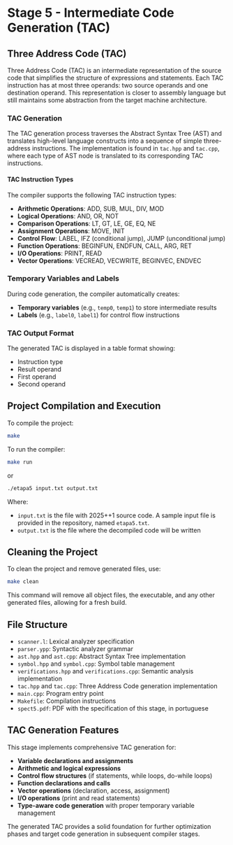 # Stage 5 - Intermediate Code Generation (TAC)

## Three Address Code (TAC)

Three Address Code (TAC) is an intermediate representation of the source code that simplifies the structure of expressions and statements. Each TAC instruction has at most three operands: two source operands and one destination operand. This representation is closer to assembly language but still maintains some abstraction from the target machine architecture.

### TAC Generation

The TAC generation process traverses the Abstract Syntax Tree (AST) and translates high-level language constructs into a sequence of simple three-address instructions. The implementation is found in `tac.hpp` and `tac.cpp`, where each type of AST node is translated to its corresponding TAC instructions.

#### TAC Instruction Types

The compiler supports the following TAC instruction types:

- **Arithmetic Operations**: ADD, SUB, MUL, DIV, MOD
- **Logical Operations**: AND, OR, NOT
- **Comparison Operations**: LT, GT, LE, GE, EQ, NE
- **Assignment Operations**: MOVE, INIT
- **Control Flow**: LABEL, IFZ (conditional jump), JUMP (unconditional jump)
- **Function Operations**: BEGINFUN, ENDFUN, CALL, ARG, RET
- **I/O Operations**: PRINT, READ
- **Vector Operations**: VECREAD, VECWRITE, BEGINVEC, ENDVEC

### Temporary Variables and Labels

During code generation, the compiler automatically creates:

- **Temporary variables** (e.g., `temp0`, `temp1`) to store intermediate results
- **Labels** (e.g., `label0`, `label1`) for control flow instructions

### TAC Output Format

The generated TAC is displayed in a table format showing:

- Instruction type
- Result operand
- First operand  
- Second operand

## Project Compilation and Execution

To compile the project:

```bash
make
```

To run the compiler:

```bash
make run
```

or

```bash
./etapa5 input.txt output.txt
```

Where:

- `input.txt` is the file with 2025++1 source code. A sample input file is provided in the repository, named `etapa5.txt`.
- `output.txt` is the file where the decompiled code will be written

## Cleaning the Project

To clean the project and remove generated files, use:

```bash
make clean
```

This command will remove all object files, the executable, and any other generated files, allowing for a fresh build.

## File Structure

- `scanner.l`: Lexical analyzer specification
- `parser.ypp`: Syntactic analyzer grammar
- `ast.hpp` and `ast.cpp`: Abstract Syntax Tree implementation
- `symbol.hpp` and `symbol.cpp`: Symbol table management
- `verifications.hpp` and `verifications.cpp`: Semantic analysis implementation
- `tac.hpp` and `tac.cpp`: Three Address Code generation implementation
- `main.cpp`: Program entry point
- `Makefile`: Compilation instructions
- `spect5.pdf`: PDF with the specification of this stage, in portuguese

## TAC Generation Features

This stage implements comprehensive TAC generation for:

- **Variable declarations and assignments**
- **Arithmetic and logical expressions**
- **Control flow structures** (if statements, while loops, do-while loops)
- **Function declarations and calls**
- **Vector operations** (declaration, access, assignment)
- **I/O operations** (print and read statements)
- **Type-aware code generation** with proper temporary variable management

The generated TAC provides a solid foundation for further optimization phases and target code generation in subsequent compiler stages.
